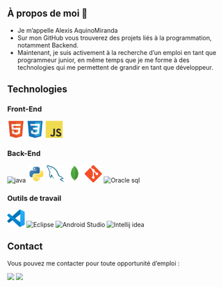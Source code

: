 
## À propos de moi 🖖

+ Je m’appelle Alexis AquinoMiranda
+ Sur mon GitHub vous trouverez des projets liés à la programmation, notamment Backend.
+ Maintenant, je suis activement à la recherche d’un emploi en tant que programmeur junior, en même temps que je me forme à des technologies qui me permettent de grandir en tant que développeur.

## Technologies 
### Front-End
<div>
  <img width="40" height="40" alt="HTML5" title="HTML5" src="https://raw.githubusercontent.com/devicons/devicon/1119b9f84c0290e0f0b38982099a2bd027a48bf1/icons/html5/html5-original.svg">
  <img width="40" height="40" alt="CSS3" title="CSS3" src="https://raw.githubusercontent.com/devicons/devicon/1119b9f84c0290e0f0b38982099a2bd027a48bf1/icons/css3/css3-original.svg">
  <img width="40" height="40" alt="JavaScript" title="JavaScript" src="https://raw.githubusercontent.com/devicons/devicon/1119b9f84c0290e0f0b38982099a2bd027a48bf1/icons/javascript/javascript-original.svg">
</div>

### Back-End
<div>
  <img width="40" height="40" alt="java" title="Java" src="https://th.bing.com/th/id/R.62ad27bf6fb5f0c825c28b847c482b8a?rik=g3xhsobIYb1N9A&riu=http%3a%2f%2fprogrammingwebs.mono.net%2fupl%2fwebsite%2fjava-programming-has-its-own-formation-and-programming-pattern%2fJavaProgramToCalculateLinesOfCode273x5000.png&ehk=Pmwzys9fzShMIFEFAN%2fB%2bhmI0kjltdpGLtK7IwLc1ig%3d&risl=&pid=ImgRaw&r=0" >
  <img width="40" height="40" alt="Python" title="Python" src="https://raw.githubusercontent.com/devicons/devicon/1119b9f84c0290e0f0b38982099a2bd027a48bf1/icons/python/python-original.svg">
  <img width="40" height="40" alt="MySQL" title="MySQL" src="https://raw.githubusercontent.com/devicons/devicon/1119b9f84c0290e0f0b38982099a2bd027a48bf1/icons/mysql/mysql-original.svg">
  <img width="40" height="40" alt="MongoDB" title="MongoDB" src="https://raw.githubusercontent.com/devicons/devicon/1119b9f84c0290e0f0b38982099a2bd027a48bf1/icons/mongodb/mongodb-original.svg">
  <img width="40" height="40" alt="Git" title="Git" src="https://raw.githubusercontent.com/devicons/devicon/1119b9f84c0290e0f0b38982099a2bd027a48bf1/icons/git/git-original.svg">
    <img width="40" height="40" alt="Oracle sql" title="Oracle sql" src="https://th.bing.com/th/id/OIP.164toqi0RVyYdwx0p30iKwHaHa?pid=ImgDet&rs=1">
  
</div>

### Outils de travail
<div>
  <img width="40" height="40" alt="Visual Studio Code" title="Visual Studio Code" src="https://raw.githubusercontent.com/devicons/devicon/1119b9f84c0290e0f0b38982099a2bd027a48bf1/icons/vscode/vscode-original.svg">
  <img width="40" height="40" alt="Eclipse" title="Eclipse" src="https://th.bing.com/th/id/R.c94e0a8eb9e687753977a540468e9745?rik=OBGWrE4TtulZGw&riu=http%3a%2f%2femhill.github.io%2f151-Su15%2fmorea%2fmaterials%2feclipse.jpg&ehk=iErgYmNTdgbbdUJOG40oOQNaWFLA5vT7oyo3%2b%2fVJUY8%3d&risl=&pid=ImgRaw&r=0">
    <img width="40" height="40" alt="Android Studio" title="Android Studio" src="https://th.bing.com/th/id/OIP.PqzHQQb6jMJ-2Q2wdpPPHwHaHa?pid=ImgDet&rs=1">
    <img width="40" height="40" alt="Intellij idea" title="Intellij idea" src="https://th.bing.com/th/id/R.b145b00dcdeb298e6683e1400cf17bf2?rik=G2EWMV1KUiil2w&pid=ImgRaw&r=0">
</div>

## Contact
Vous pouvez me contacter pour toute opportunité d’emploi :
<div style=display: flex; align-items: center; gap: .5em;>
  <a target="_blank" href="https://www.linkedin.com/in/alexis-aquino-miranda-053b0a252/"><img width="40" src="https://cdn.jsdelivr.net/gh/devicons/devicon/icons/linkedin/linkedin-original.svg" /></a>
  <a href="mailto:alexaquinomiranda@gmail.com"><img height="40" src="https://upload.wikimedia.org/wikipedia/commons/7/7e/Gmail_icon_%282020%29.svg"/></a>
</div>

<!--
**AlexAquinoMiranda/** is a ✨ _special_ ✨ repository because its `README.md` (this file) appears on your GitHub profile.

Here are some ideas to get you started:

- 🔭 I’m currently working on ...
- 🌱 I’m currently learning ...
- 👯 I’m looking to collaborate on ...
- 🤔 I’m looking for help with ...
- 💬 Ask me about ...
- 📫 How to reach me: ...
- 😄 Pronouns: ...
- ⚡ Fun fact: ...
-->
